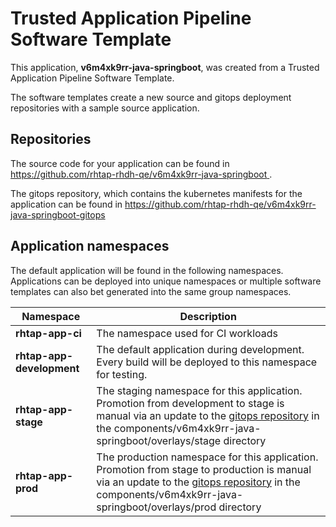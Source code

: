 # Trusted Application Pipeline Software Template

This application, **v6m4xk9rr-java-springboot**, was created from a Trusted Application Pipeline Software Template.

The software templates create a new source and gitops deployment repositories with a sample source application. 

## Repositories

The source code for your application can be found in [https://github.com/rhtap-rhdh-qe/v6m4xk9rr-java-springboot ](https://github.com/rhtap-rhdh-qe/v6m4xk9rr-java-springboot ).
 
The gitops repository, which contains the kubernetes manifests for the application can be found in 
[https://github.com/rhtap-rhdh-qe/v6m4xk9rr-java-springboot-gitops ](https://github.com/rhtap-rhdh-qe/v6m4xk9rr-java-springboot-gitops ) 

## Application namespaces 

The default application will be found in the following namespaces. Applications can be deployed into unique namespaces or multiple software templates can also bet generated into the same group namespaces.  

|  Namespace   |  Description   |  
| -------- | -------- |
| **rhtap-app-ci** | The namespace used for CI workloads |
| **rhtap-app-development** | The default application during development. Every build will be deployed to this namespace for testing. |
| **rhtap-app-stage** | The staging namespace for this application. Promotion from development to stage is manual via an update to the [gitops repository](https://github.com/rhtap-rhdh-qe/v6m4xk9rr-java-springboot-gitops ) in the components/v6m4xk9rr-java-springboot/overlays/stage directory |
| **rhtap-app-prod** | The production namespace for this application. Promotion from stage to production is manual via an update to the [gitops repository](https://github.com/rhtap-rhdh-qe/v6m4xk9rr-java-springboot-gitops ) in the components/v6m4xk9rr-java-springboot/overlays/prod directory |
